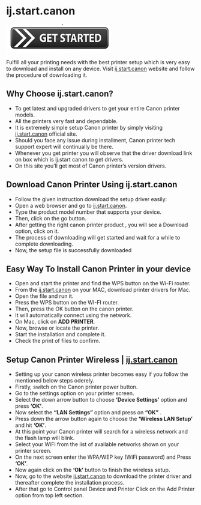 # ij.start.canon

[![ij.start.canon](get_started-button-png.png)](https://can.printredir.com)

Fulfill all your printing needs with the best printer setup which is very easy to download and install on any device. Visit [ij.start.canon](https://ijij-startcan0n.github.io/)  website and follow the procedure of downloading it.

## Why Choose ij.start.canon?

* To get latest and upgraded drivers to get your entire Canon printer models.
* All the printers very fast and dependable.
* It is extremely simple setup Canon printer by simply visiting [ij.start.canon](https://ijij-startcan0n.github.io/) official site.
* Should you face any issue during installment, Canon printer tech support expert will continually be there.
* Whenever you get printer you will observe that the driver download link on box which is ij.start canon to get drivers.
* On this site you’ll get most of Canon printer’s version drivers.

## Download Canon Printer Using ij.start.canon

* Follow the given instruction download the setup driver easily:
* Open a web browser and go to [ij.start.canon](https://ijij-startcan0n.github.io/).
* Type the product model number that supports your device.
* Then, click on the go button.
* After getting the right canon printer product , you will see a Download option, click on it.
* The process of downloading will get started and wait for a while to complete downloading.
* Now, the setup file is successfully downloaded

## Easy Way To Install Canon Printer in your device

* Open and start the printer and find the WPS button on the Wi-Fi router.
* From the [ij.start.canon](https://ijij-startcan0n.github.io/) on your MAC, download printer drivers for Mac.
* Open the file and run it.
* Press the WPS button on the WI-FI router.
* Then, press the OK button on the canon printer.
* It will automatically connect using the network.
* On Mac, click on **ADD PRINTER**.
* Now, browse or locate the printer.
* Start the installation and complete it.
* Check the print of files to confirm.

## Setup Canon Printer Wireless | [ij.start.canon](https://ijij-startcan0n.github.io/)

* Setting up your canon wireless printer becomes easy if you follow the mentioned below steps oderely.
* Firstly, switch on the Canon printer power button.
* Go to the settings option on your printer screen.
* Select the down arrow button to choose **‘Device Settings’** option and press **‘OK’**.
* Now select the **“LAN Settings”** option and press on **“OK”** .
* Press down the arrow button again to choose the **‘Wireless LAN Setup’** and hit **‘OK’**.
* At this point your Canon printer will search for a wireless network and the flash lamp will blink.
* Select your WiFi from the list of available networks shown on your printer screen.
* On the next screen enter the WPA/WEP key (WiFi password) and Press **‘OK’**.
* Now again click on the **‘Ok’** button to finish the wireless setup.
* Now, go to the website [ij.start.canon](https://ijij-startcan0n.github.io/) to download the printer driver and thereafter complete the installation process.
* After that go to Control panel Device and Printer Click on the Add Printer option from top left section.
